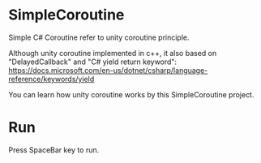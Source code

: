 # SimpleCoroutine
Simple C# Coroutine refer to unity coroutine principle.

Although unity coroutine implemented in c++, it also based on "DelayedCallback" and "C# yield return keyword":<br/>
https://docs.microsoft.com/en-us/dotnet/csharp/language-reference/keywords/yield

You can learn how unity coroutine works by this SimpleCoroutine project.

# Run
Press SpaceBar key to run.
